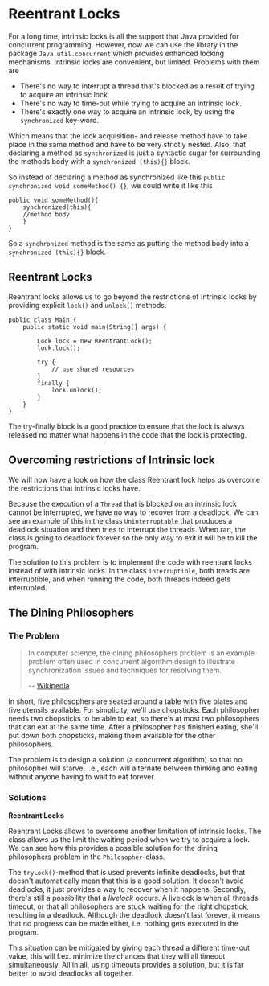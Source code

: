 # Reentrant Locks

For a long time, intrinsic locks is all the support that Java provided for concurrent programming. However, now we can 
use the library in the package `Java.util.concurrent` which provides enhanced locking mechanisms. Intrinsic locks are 
convenient, but limited. Problems with them are 
- There's no way to interrupt a thread that's blocked as a result of trying to acquire an intrinsic lock. 
- There's no way to time-out while trying to acquire an intrinsic lock. 
- There's exactly one way to acquire an intrinsic lock, by using the `synchronized` key-word. 

Which means that the lock acquisition- and release method have to take place in the same method and have to be very 
strictly nested. Also, that declaring a method as `synchronized` is just a syntactic sugar for surrounding the methods 
body with a `synchronized (this){}` block. 

So instead of declaring a method as synchronized like this `public synchronized void someMethod() {}`, we could write 
it like this
```
public void someMethod(){
    synchronized(this){
    //method body
    }
}
```
So a `synchronized` method is the same as putting the method body into a `synchronized (this){}` block. 

## Reentrant Locks
Reentrant locks allows us to go beyond the restrictions of Intrinsic locks by providing explicit `lock()` and `unlock()` 
methods. 

```
public class Main {
    public static void main(String[] args) {

        Lock lock = new ReentrantLock();
        lock.lock();
    
        try {
            // use shared resources
        }
        finally {
            lock.unlock();
        }
    }
}
```
The try-finally block is a good practice to ensure that the lock is always released no matter what happens in the code 
that the lock is protecting.


## Overcoming restrictions of Intrinsic lock
We will now have a look on how the class Reentrant lock helps us overcome the restrictions that intrinsic locks have. 

Because the execution of a `Thread` that is blocked on an intrinsic lock cannot be interrupted, we have no way to 
recover from a deadlock. We can see an example of this in the class `Uninterruptable` that produces a deadlock situation 
and then tries to interrupt the threads. When ran, the class is going to deadlock forever so the only way to exit it 
will be to kill the program. 

The solution to this problem is to implement the code with reentrant locks instead of with intrinsic locks. 
In the class `Interruptible`, both treads are interruptible, and when running the code, both threads indeed gets 
interrupted. 

## The Dining Philosophers 

### The Problem

> In computer science, the dining philosophers problem is an example problem often used in concurrent algorithm design 
> to illustrate synchronization issues and techniques for resolving them. 
> 
>   -- [Wikipedia](https://en.wikipedia.org/wiki/Dining_philosophers_problem)

In short, five philosophers are seated around a table with five plates and five utensils available. For simplicity, 
we'll use chopsticks. Each philosopher needs two chopsticks to be able to eat, so there's at most two philosophers that 
can eat at the same time. After a philosopher has finished eating, she'll put down both chopsticks, making them 
available for the other philosophers. 

The problem is to design a solution (a concurrent algorithm) so that no philosopher will starve, i.e., each will 
alternate between thinking and eating without anyone having to wait to eat forever. 

### Solutions 
**Reentrant Locks**

Reentrant Locks allows to overcome another limitation of intrinsic locks. The class allows us the limit the waiting 
period when we try to acquire a lock. We can see how this provides a possible solution for the dining philosophers 
problem in the `Philosopher`-class.  

The `tryLock()`-method that is used prevents infinite deadlocks, but that doesn't automatically mean that this is a good 
solution. It doesn't avoid deadlocks, it just provides a way to recover when it happens. Secondly, there's still a 
possibility that a _livelock_ occurs. A livelock is when all threads timeout, or that all philosophers are stuck waiting
for the right chopstick, resulting in a deadlock. Although the deadlock doesn't last forever, it means that no progress 
can be made either, i.e. nothing gets executed in the program. 

This situation can be mitigated by giving each thread a different time-out value, this will f.ex. minimize the chances 
that they will all timeout simultaneously. All in all, using timeouts provides a solution, but it is far better to avoid
deadlocks all together.